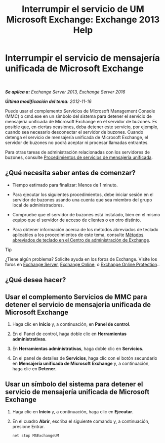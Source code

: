﻿---
title: 'Interrumpir el servicio de UM Microsoft Exchange: Exchange 2013 Help'
TOCTitle: Interrumpir el servicio de mensajería unificada de Microsoft Exchange
ms:assetid: 64fa5535-8150-45c6-82e6-d2346892a031
ms:mtpsurl: https://technet.microsoft.com/es-es/library/Aa998595(v=EXCHG.150)
ms:contentKeyID: 50556798
ms.date: 04/23/2018
mtps_version: v=EXCHG.150
ms.translationtype: HT
---

# Interrumpir el servicio de mensajería unificada de Microsoft Exchange

 

_**Se aplica a:** Exchange Server 2013, Exchange Server 2016_

_**Última modificación del tema:** 2012-11-16_

Puede usar el complemento Servicios de Microsoft Management Console (MMC) o cmd.exe en un símbolo del sistema para detener el servicio de mensajería unificada de Microsoft Exchange en el servidor de buzones. Es posible que, en ciertas ocasiones, deba detener este servicio, por ejemplo, cuando sea necesario desconectar el servidor de buzones. Cuando detenga el servicio de mensajería unificada de Microsoft Exchange, el servidor de buzones no podrá aceptar ni procesar llamadas entrantes.

Para otras tareas de administración relacionadas con los servidores de buzones, consulte [Procedimientos de servicios de mensajería unificada](um-services-procedures-exchange-2013-help.md).

## ¿Qué necesita saber antes de comenzar?

  - Tiempo estimado para finalizar: Menos de 1 minuto.

  - Para ejecutar los siguientes procedimientos, debe iniciar sesión en el servidor de buzones usando una cuenta que sea miembro del grupo local de administradores.

  - Compruebe que el servidor de buzones está instalado, bien en el mismo equipo que el servidor de acceso de clientes o en otro distinto.

  - Para obtener información acerca de los métodos abreviados de teclado aplicables a los procedimientos de este tema, consulte [Métodos abreviados de teclado en el Centro de administración de Exchange](keyboard-shortcuts-in-the-exchange-admin-center-exchange-online-protection-help.md).


> [!TIP]
> ¿Tiene algún problema? Solicite ayuda en los foros de Exchange. Visite los foros en <A href="https://go.microsoft.com/fwlink/p/?linkid=60612">Exchange Server</A>, <A href="https://go.microsoft.com/fwlink/p/?linkid=267542">Exchange Online</A>, o <A href="https://go.microsoft.com/fwlink/p/?linkid=285351">Exchange Online Protection</A>..



## ¿Qué desea hacer?

## Usar el complemento Servicios de MMC para detener el servicio de mensajería unificada de Microsoft Exchange

1.  Haga clic en **Inicio** y, a continuación, en **Panel de control**.

2.  En el Panel de control, haga doble clic en **Herramientas administrativas**.

3.  En **Herramientas administrativas**, haga doble clic en **Servicios**.

4.  En el panel de detalles de **Servicios**, haga clic con el botón secundario en **Mensajería unificada de Microsoft Exchange** y, a continuación, haga clic en **Detener**.

## Usar un símbolo del sistema para detener el servicio de mensajería unificada de Microsoft Exchange

1.  Haga clic en **Inicio** y, a continuación, haga clic en **Ejecutar**.

2.  En el cuadro **Abrir**, escriba el siguiente comando y, a continuación, presione Entrar.
    
    ```powershell
    net stop MSExchangeUM
    ```


